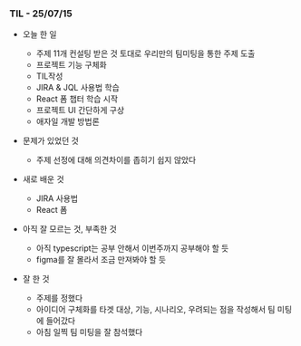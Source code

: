 ### TIL - 25/07/15

* 오늘 한 일
  * 주제 11개 컨설팅 받은 것 토대로 우리만의 팀미팅을 통한 주제 도출
  * 프로젝트 기능 구체화
  * TIL작성
  * JIRA & JQL 사용법 학습
  * React 폼 챕터 학습 시작
  * 프로젝트 UI 간단하게 구상
  * 애자일 개발 방법론

* 문제가 있었던 것
  * 주제 선정에 대해 의견차이를 좁히기 쉽지 않았다

* 새로 배운 것
  * JIRA 사용법
  * React 폼

* 아직 잘 모르는 것, 부족한 것
  * 아직 typescript는 공부 안해서 이번주까지 공부해야 할 듯
  * figma를 잘 몰라서 조금 만져봐야 할 듯

* 잘 한 것
  * 주제를 정했다
  * 아이디어 구체화를 타겟 대상, 기능, 시나리오, 우려되는 점을 작성해서 팀 미팅에 들어갔다
  * 아침 일찍 팀 미팅을 잘 참석했다
